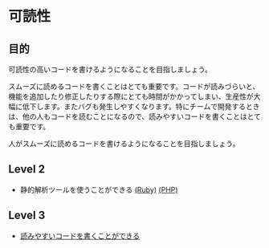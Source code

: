 # 可読性

## 目的

可読性の高いコードを書けるようになることを目指しましょう。

スムーズに読めるコードを書くことはとても重要です。コードが読みづらいと、機能を追加したり修正したりする際にとても時間がかかってしまい、生産性が大幅に低下します。またバグも発生しやすくなります。特にチームで開発するときは、他の人もコードを読むことになるので、読みやすいコードを書くことはとても重要です。

人がスムーズに読めるコードを書けるようになることを目指しましょう。

## Level 2

- 静的解析ツールを使うことができる [(Ruby)](/quest/technologies/ruby/STATIC_ANALYSIS.md) [(PHP)](/quest/technologies/php/STATIC_ANALYSIS.md)

## Level 3

- [読みやすいコードを書くことができる](/quest/technologies/readability/READABLE_CODE.md)
